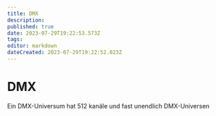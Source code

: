 ```yaml
---
title: DMX
description: 
published: true
date: 2023-07-29T19:22:53.573Z
tags: 
editor: markdown
dateCreated: 2023-07-29T19:22:52.023Z
---
```


# DMX
Ein DMX-Universum hat 512 kanäle und fast unendlich DMX-Universen